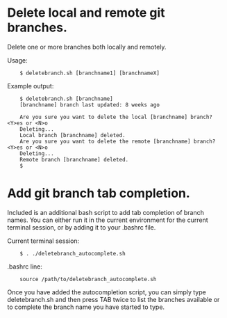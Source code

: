 Delete local and remote git branches.
=====================================

Delete one or more branches both locally and remotely.

Usage:

		$ deletebranch.sh [branchname1] [branchnameX]

Example output:

		$ deletebranch.sh [branchname]
		[branchname] branch last updated: 8 weeks ago
		
		Are you sure you want to delete the local [branchname] branch? <Y>es or <N>o
		Deleting...
		Local branch [branchname] deleted.
		Are you sure you want to delete the remote [branchname] branch? <Y>es or <N>o
		Deleting...
		Remote branch [branchname] deleted.
		$

Add git branch tab completion.
==============================

Included is an additional bash script to add tab completion of branch names. You can either
run it in the current environment for the current terminal session, or by adding it to your
.bashrc file.

Current terminal session:

		$ . ./deletebranch_autocomplete.sh

.bashrc line:

		source /path/to/deletebranch_autocomplete.sh

Once you have added the autocompletion script, you can simply type deletebranch.sh and then press
TAB twice to list the branches available or to complete the branch name you have started to type.
